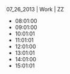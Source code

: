 07_26_2013 | Work | ZZ 
* 08:01:00
* 09:01:00
* 10:01:01
* 11:01:01
* 12:01:00
* 13:01:01
* 14:01:00
* 15:01:01
